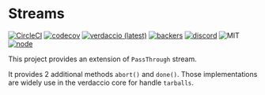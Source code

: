 # Streams

[![CircleCI](https://circleci.com/gh/verdaccio/streams.svg?style=svg)](https://circleci.com/gh/ayusharma/verdaccio-memory)
[![codecov](https://codecov.io/gh/verdaccio/streams/branch/master/graph/badge.svg)](https://codecov.io/gh/verdaccio/verdaccio-memory)
[![verdaccio (latest)](https://img.shields.io/npm/v/@verdaccio/streams/latest.svg)](https://www.npmjs.com/package/verdaccio-memory)
[![backers](https://opencollective.com/verdaccio/tiers/backer/badge.svg?label=Backer&color=brightgreen)](https://opencollective.com/verdaccio)
[![discord](https://img.shields.io/discord/388674437219745793.svg)](http://chat.verdaccio.org/)
![MIT](https://img.shields.io/github/license/mashape/apistatus.svg)
[![node](https://img.shields.io/node/v/@verdaccio/streams/latest.svg)](https://www.npmjs.com/package/verdaccio-memory)



This project provides an extension of `PassThrough` stream.

It provides 2 additional methods `abort()` and `done()`. Those implementations are widely use in the verdaccio core for handle `tarballs`.